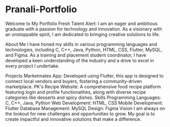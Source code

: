 # Pranali-Portfolio
Welcome to My Portfolio
Fresh Talent Alert: I am an eager and ambitious graduate with a passion for technology and innovation. As a visionary with an unstoppable spirit, I am dedicated to bringing creative solutions to life.

About Me
I have honed my skills in various programming languages and technologies, including C, C++, Java, Python, HTML, CSS, Flutter, MySQL, and Figma. As a training and placement student coordinator, I have developed a keen understanding of the industry and a drive to excel in every project I undertake.

Projects
Marketmates App: Developed using Flutter, this app is designed to connect local vendors and buyers, fostering a community-driven marketplace.
PK's Recipe Website: A comprehensive food recipe platform featuring login and profile functionalities, along with diverse recipe categories like desserts and spicy dishes.
Skills
Programming Languages: C, C++, Java, Python
Web Development: HTML, CSS
Mobile Development: Flutter
Database Management: MySQL
Design: Figma
Vision
I am always on the lookout for new challenges and opportunities to grow. My goal is to create impactful and innovative solutions that make a difference.
